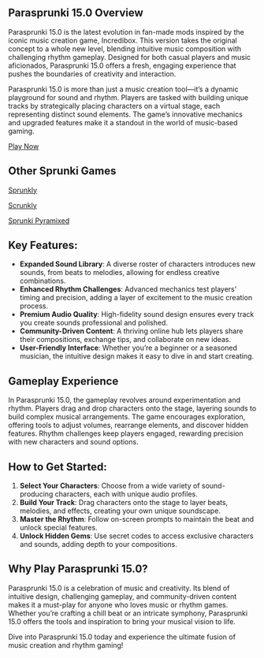 ## Parasprunki 15.0 Overview

Parasprunki 15.0 is the latest evolution in fan-made mods inspired by the iconic music creation game, Incredibox. This version takes the original concept to a whole new level, blending intuitive music composition with challenging rhythm gameplay. Designed for both casual players and music aficionados, Parasprunki 15.0 offers a fresh, engaging experience that pushes the boundaries of creativity and interaction.

Parasprunki 15.0 is more than just a music creation tool—it’s a dynamic playground for sound and rhythm. Players are tasked with building unique tracks by strategically placing characters on a virtual stage, each representing distinct sound elements. The game’s innovative mechanics and upgraded features make it a standout in the world of music-based gaming.

[Play Now](https://scrunkly.cc/game/parasprunki-15-0)



## Other Sprunki Games

[Sprunkly](https://sprunkly.org/)

[Scrunkly](https://scrunkly.cc/)

[Sprunki Pyramixed](https://sprunkipyraminx.org/)

## Key Features:

- **Expanded Sound Library**: A diverse roster of characters introduces new sounds, from beats to melodies, allowing for endless creative combinations.
- **Enhanced Rhythm Challenges**: Advanced mechanics test players’ timing and precision, adding a layer of excitement to the music creation process.
- **Premium Audio Quality**: High-fidelity sound design ensures every track you create sounds professional and polished.
- **Community-Driven Content**: A thriving online hub lets players share their compositions, exchange tips, and collaborate on new ideas.
- **User-Friendly Interface**: Whether you’re a beginner or a seasoned musician, the intuitive design makes it easy to dive in and start creating.

## Gameplay Experience

In Parasprunki 15.0, the gameplay revolves around experimentation and rhythm. Players drag and drop characters onto the stage, layering sounds to build complex musical arrangements. The game encourages exploration, offering tools to adjust volumes, rearrange elements, and discover hidden features. Rhythm challenges keep players engaged, rewarding precision with new characters and sound options.

## How to Get Started:

1. **Select Your Characters**: Choose from a wide variety of sound-producing characters, each with unique audio profiles.
2. **Build Your Track**: Drag characters onto the stage to layer beats, melodies, and effects, creating your own unique soundscape.
3. **Master the Rhythm**: Follow on-screen prompts to maintain the beat and unlock special features.
4. **Unlock Hidden Gems**: Use secret codes to access exclusive characters and sounds, adding depth to your compositions.

## Why Play Parasprunki 15.0?

Parasprunki 15.0 is a celebration of music and creativity. Its blend of intuitive design, challenging gameplay, and community-driven content makes it a must-play for anyone who loves music or rhythm games. Whether you’re crafting a chill beat or an intricate symphony, Parasprunki 15.0 offers the tools and inspiration to bring your musical vision to life.

Dive into Parasprunki 15.0 today and experience the ultimate fusion of music creation and rhythm gaming!